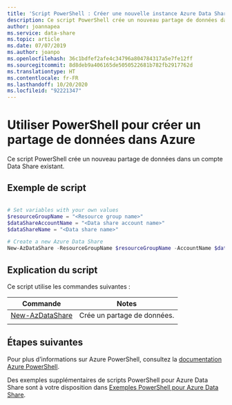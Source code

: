 ```yaml
---
title: 'Script PowerShell : Créer une nouvelle instance Azure Data Share'
description: Ce script PowerShell crée un nouveau partage de données dans un compte Data Share existant.
author: joannapea
ms.service: data-share
ms.topic: article
ms.date: 07/07/2019
ms.author: joanpo
ms.openlocfilehash: 36c1bdfef2afe4c34796a804784317a5e7fe12ff
ms.sourcegitcommit: 8d8deb9a406165de5050522681b782fb2917762d
ms.translationtype: HT
ms.contentlocale: fr-FR
ms.lasthandoff: 10/20/2020
ms.locfileid: "92221347"
---
```

# <a name="use-powershell-to-create-a-data-share-in-azure"></a>Utiliser PowerShell pour créer un partage de données dans Azure

Ce script PowerShell crée un nouveau partage de données dans un compte Data Share existant.

## <a name="sample-script"></a>Exemple de script

```powershell

# Set variables with your own values
$resourceGroupName = "<Resource group name>"
$dataShareAccountName = "<Data share account name>"
$dataShareName = "<Data share name>"

# Create a new Azure Data Share
New-AzDataShare -ResourceGroupName $resourceGroupName -AccountName $dataShareAccountName -Name $dataShareName

```


## <a name="script-explanation"></a>Explication du script

Ce script utilise les commandes suivantes : 

| Commande | Notes |
|---|---|
| [New-AzDataShare](/powershell/module/az.datashare/new-azdatashare) | Crée un partage de données. |
|||

## <a name="next-steps"></a>Étapes suivantes

Pour plus d’informations sur Azure PowerShell, consultez la [documentation Azure PowerShell](/powershell/).

Des exemples supplémentaires de scripts PowerShell pour Azure Data Share sont à votre disposition dans [Exemples PowerShell pour Azure Data Share](../../samples-powershell.md).
